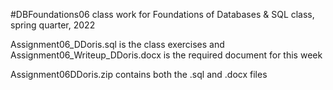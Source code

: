 #DBFoundations06
class work for Foundations of Databases &amp; SQL class, spring quarter, 2022

Assignment06_DDoris.sql is the class exercises and 
Assignment06_Writeup_DDoris.docx is the required document for this week

Assignment06DDoris.zip contains both the .sql and .docx files 
